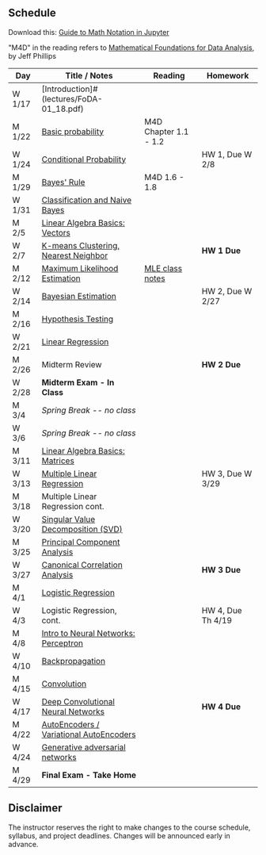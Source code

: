 ## Schedule

Download this: [Guide to Math Notation in Jupyter](examples/MathNotationGuide.ipynb)

"M4D" in the reading refers to [Mathematical Foundations for Data Analysis](http://www.cs.utah.edu/~jeffp/M4D/M4D.html), by Jeff Phillips

| Day      | Title / Notes                                                      | Reading         | Homework                                   |
|----------|--------------------------------------------------------------------|-----------------|--------------------------------------------|
| W 1/17  | [Introduction]#(lectures/FoDA-01_18.pdf)              |              |                                            |
| M 1/22  | [Basic probability](lectures/FoDA-01:23.pdf)         |  M4D Chapter 1.1 - 1.2   |                                      |
| W 1/24  | [Conditional Probability](lectures/ConditionalProb-01:25.pdf)  |  | HW 1, Due W 2/8                            |
| M 1/29  | [Bayes' Rule](lectures/BayesRule-01:30.pdf)          |  M4D 1.6 - 1.8    |           |
| W 1/31   | [Classification and Naive Bayes](lectures/NaiveBayes-02:01.pdf)               |    |                                            |
| M 2/5   | [Linear Algebra Basics: Vectors](lectures/Vectors-02:06.pdf) |           |           |
| W 2/7   | [K-means Clustering, Nearest Neighbor](lectures/Clustering-02:08.pdf)         |                 | **HW 1 Due**  |
| M 2/12  | [Maximum Likelihood Estimation](lectures/MLE-02:13.pdf) | [MLE class notes](lectures/MLE-notes-02:13.pdf) |   |
| W 2/14  | [Bayesian Estimation](lectures/BayesianEstimation-2:15.pdf) |   | HW 2, Due W 2/27 |
| M 2/16  | [Hypothesis Testing](lectures/HypothesisTesting-02:20.pdf)|  |  |
| W 2/21  | [Linear Regression](lectures/LinearRegression-02:22.pdf) | |  |
| M 2/26  | Midterm Review | | **HW 2 Due** |
| W 2/28   | **Midterm Exam - In Class**  |   |    |
| M 3/4   | *Spring Break -- no class* | | |
| W 3/6   | *Spring Break -- no class* | | |
| M 3/11  | [Linear Algebra Basics: Matrices](lectures/Matrices-03:13.pdf) |   |   | 
| W 3/13  | [Multiple Linear Regression](lectures/MLR-03:15.pdf)  |   | HW 3, Due W 3/29 |
| M 3/18  | Multiple Linear Regression cont. |         |  |
| W 3/20  | [Singular Value Decomposition (SVD)](lectures/PCA-03:22.pdf) |  |   |
| M 3/25  | [Principal Component Analysis](lectures/PCA-03:27.pdf) |  |  |
| W 3/27  | [Canonical Correlation Analysis](lectures/CCA-03:29.pdf) |  | **HW 3 Due** |
| M 4/1   | [Logistic Regression](lectures/LogisticRegression-04:05.pdf) |  |  |
| W 4/3   | Logistic Regression, cont. |         | HW 4, Due Th 4/19 |
| M 4/8  | [Intro to Neural Networks: Perceptron](lectures/IntroNN-Perceptron-04:10.pdf)|   |        |
| W 4/10  | [Backpropagation](lectures/Backprop-04:12.pdf) |         |    |
| M 4/15  | [Convolution](lectures/SGD&Convolution-04:17.pdf) |         |  |
| W 4/17  | [Deep Convolutional Neural Networks](lectures/DNN-04:19.pdf) |  |**HW 4 Due** |
| M 4/22  | [AutoEncoders / Variational AutoEncoders](lectures/VAE-04:24.pdf) |    |   |
| W 4/24  | [Generative adversarial networks](lectures/GenerativeAdversarialModels-4:26.pdf) |   |   |
| M 4/29   | **Final Exam - Take Home** |   |   |


## Disclaimer

The instructor reserves the right to make changes to the course schedule, syllabus, and project deadlines. Changes will be announced early in advance.
